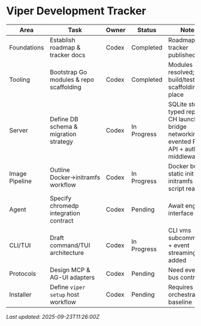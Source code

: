 # Viper Development Tracker

| Area | Task | Owner | Status | Notes |
| --- | --- | --- | --- | --- |
| Foundations | Establish roadmap & tracker docs | Codex | Completed | Roadmap + tracker published |
| Tooling | Bootstrap Go modules & repo scaffolding | Codex | Completed | Modules resolved; build/test scaffolding in place |
| Server | Define DB schema & migration strategy | Codex | In Progress | SQLite store, typed repos, CH launcher + bridge networking + evented REST API + auth middleware |
| Image Pipeline | Outline Docker→initramfs workflow | Codex | In Progress | Docker build + static init + initramfs script ready |
| Agent | Specify chromedp integration contract | Codex | Pending | Await engine interface draft |
| CLI/TUI | Draft command/TUI architecture | Codex | In Progress | CLI vms subcommands + event streaming added |
| Protocols | Design MCP & AG-UI adapters | Codex | Pending | Need event bus contract |
| Installer | Define `viper setup` host workflow | Codex | Pending | Requires orchestrator baseline |

_Last updated: 2025-09-23T11:26:00Z_
